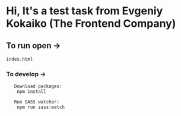 # Hi, It's a test task from Evgeniy Kokaiko (The Frontend Company)


## To run open ->

```index.html```


### To develop ->

```
   Download packages:
    npm install
    
   Run SASS watcher:
    npm run sass:watch
```
